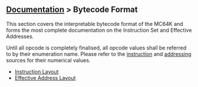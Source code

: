 ## [Documentation](../README.md) > Bytecode Format

This section covers the interpretable bytecode format of the MC64K and forms the most complete documentation on the Instruction Set and Effective Addresses.

Until all opcode is completely finalised, all opcode values shall be referred to by their enumeration name. Please refer to the [instruction](../../assembler/src/defs/mnemonic/) and [addressing](../../assembler/src/defs/effective_address/) sources for their numerical values.

* [Instruction Layout](./Instructions.md)
* [Effective Address Layout](./EffectiveAddress.md)
